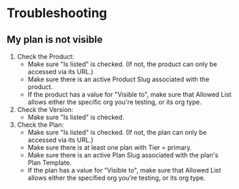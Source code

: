 # Troubleshooting

## My plan is not visible

1.  Check the Product:
    - Make sure "Is listed" is checked. (If not, the product can only be
      accessed via its URL.)
    - Make sure there is an active Product Slug associated with the product.
    - If the product has a value for "Visible to", make sure that Allowed List
      allows either the specific org you're testing, or its org type.
2.  Check the Version:
    - Make sure "Is listed" is checked.
3.  Check the Plan:
    - Make sure "Is listed" is checked. (If not, the plan can only be accessed
      via its URL.)
    - Make sure there is at least one plan with Tier = primary.
    - Make sure there is an active Plan Slug associated with the plan's Plan
      Template.
    - If the plan has a value for "Visible to", make sure that Allowed List
      allows either the specified org you're testing, or its org type.
